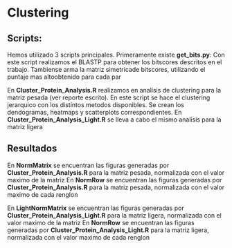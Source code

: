 # Clustering
## Scripts:
Hemos utilizado 3 scripts principales. Primeramente existe **get_bits.py**: Con este script realizamos el BLASTP para obtener los bitscores descritos en el trabajo. Tambiense arma la matriz simetricade bitscores, utilizando el puntaje mas altoobtenido para cada par

En **Cluster_Protein_Analysis.R** realizamos en analisis de clustering para la matriz pesada (ver reporte escrito). En este script se hace el clustering jerarquico con los distintos metodos disponibles. Se crean los dendogramas, heatmaps y scatterplots correspondientes.
En **Cluster_Protein_Analysis_Light.R** se lleva a cabo el mismo analisis para la matriz ligera

## Resultados
En **NormMatrix** se encuentran las figuras generadas por **Cluster_Protein_Analysis.R** para la matriz pesada, normalizada con el valor maximo de la matriz
En **NormRow** se encuentran las figuras generadas por **Cluster_Protein_Analysis.R** para la matriz pesada, normalizada con el valor maximo de cada renglon

En **LightNormMatrix** se encuentran las figuras generadas por **Cluster_Protein_Analysis_Light.R** para la matriz ligera, normalizada con el valor maximo de la matriz
En **NormRow** se encuentran las figuras generadas por **Cluster_Protein_Analysis_Light.R** para la matriz ligera, normalizada con el valor maximo de cada renglon
